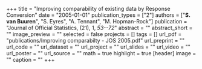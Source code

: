 +++
title = "Improving comparability of existing data by Response Conversion"
date = "2005-01-01"
publication_types = ["2"]
authors = ["**S. van Buuren**", "S. Eyres", "A. Tennant", "M. Hopman-Rock"]
publication = "Journal of Official Statistics, (21), 1, _53--72_"
abstract = ""
abstract_short = ""
image_preview = ""
selected = false
projects = []
tags = []
url_pdf = "publications/Improving comparabilty - JOS 2005.pdf"
url_preprint = ""
url_code = ""
url_dataset = ""
url_project = ""
url_slides = ""
url_video = ""
url_poster = ""
url_source = ""
math = true
highlight = true
[header]
image = ""
caption = ""
+++
